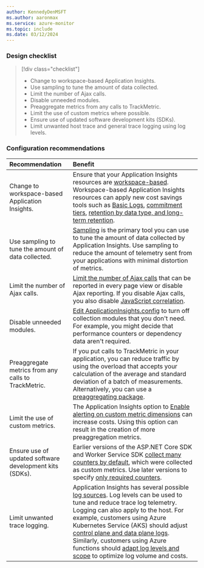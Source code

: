 ```yaml
---
author: KennedyDenMSFT
ms.author: aaronmax
ms.service: azure-monitor
ms.topic: include
ms.date: 03/12/2024
---
```


### Design checklist

> [!div class="checklist"]
> - Change to workspace-based Application Insights.
> - Use sampling to tune the amount of data collected.
> - Limit the number of Ajax calls.
> - Disable unneeded modules.
> - Preaggregate metrics from any calls to TrackMetric.
> - Limit the use of custom metrics where possible.
> - Ensure use of updated software development kits (SDKs).
> - Limit unwanted host trace and general trace logging using log levels.

### Configuration recommendations

| Recommendation | Benefit |
|:---------------|:--------|
| Change to workspace-based Application Insights. | Ensure that your Application Insights resources are [workspace-based](../app/create-workspace-resource.md). Workspace-based Application Insights resources can apply new cost savings tools such as [Basic Logs](../logs/logs-table-plans.md), [commitment tiers](../logs/cost-logs.md#commitment-tiers), [retention by data type, and long-term retention](../logs/data-retention-configure.md#configure-table-level-retention). |
| Use sampling to tune the amount of data collected. | [Sampling](../app/sampling.md) is the primary tool you can use to tune the amount of data collected by Application Insights. Use sampling to reduce the amount of telemetry sent from your applications with minimal distortion of metrics. |
| Limit the number of Ajax calls. | [Limit the number of Ajax calls](../app/javascript.md#configuration) that can be reported in every page view or disable Ajax reporting. If you disable Ajax calls, you also disable [JavaScript correlation](../app/javascript.md#enable-distributed-tracing). |
| Disable unneeded modules. | [Edit ApplicationInsights.config](../app/configuration-with-applicationinsights-config.md) to turn off collection modules that you don't need. For example, you might decide that performance counters or dependency data aren't required. |
| Preaggregate metrics from any calls to TrackMetric. | If you put calls to TrackMetric in your application, you can reduce traffic by using the overload that accepts your calculation of the average and standard deviation of a batch of measurements. Alternatively, you can use a [preaggregating package](https://www.myget.org/gallery/applicationinsights-sdk-labs). |
| Limit the use of custom metrics. | The Application Insights option to [Enable alerting on custom metric dimensions](../app/pre-aggregated-metrics-log-metrics.md#custom-metrics-dimensions-and-preaggregation) can increase costs. Using this option can result in the creation of more preaggregation metrics. |
| Ensure use of updated software development kits (SDKs). | Earlier versions of the ASP.NET Core SDK and Worker Service SDK [collect many counters by default](../app/asp-net-counters.md#default-counters-collected), which were collected as custom metrics. Use later versions to specify [only required counters](../app/asp-net-counters.md#customizing-counters-to-be-collected). |
| Limit unwanted trace logging. | Application Insights has several possible [log sources](../app/app-insights-overview.md#logging-frameworks). Log levels can be used to tune and reduce trace log telemetry. Logging can also apply to the host. For example, customers using Azure Kubernetes Service (AKS) should adjust [control plane and data plane logs](/azure/aks/monitor-aks#logs). Similarly, customers using Azure functions should [adapt log levels and scope](/azure/azure-functions/configure-monitoring) to optimize log volume and costs. |
